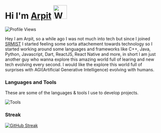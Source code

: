 # Hi I'm [Arpit](https://github.com/aprit-saxena)  <img src="https://raw.githubusercontent.com/nixin72/nixin72/master/wave.gif" alt="Waving hand animated gif" height="45" width="45" />

![Profile Views](https://komarev.com/ghpvc/?username=aprit-mohan-saxena&label=Profile%20views&color=0e75b6&style=flat)

Hey I am Arpit, so a while ago I was not much into tech but since I joined [SRMIST](https://www.srmist.edu.in/) I started feeling some sorta attachement towards technology so I started working around some languages and frameworks like C++, Java, Python, Javascript, Dart, ReactJS, React Native and more, in short I am just another guy who wanna explore this amazing world full of learing and new tech evolving every second.
I would like the explore this world full of surprises with AGI(Artificial Generative Intelligence) evolving with humans.

### Languages and Tools

These are some of the languages & tools I use to develop projects.

![Tools](https://skillicons.dev/icons?i=java,cpp,c,python,autocad,html,css,js)

### Streak

[![GitHub Streak](https://streak-stats.demolab.com?user=arpit-mohan-saxena&theme=dark&border_radius=10)](https://git.io/streak-stats)
